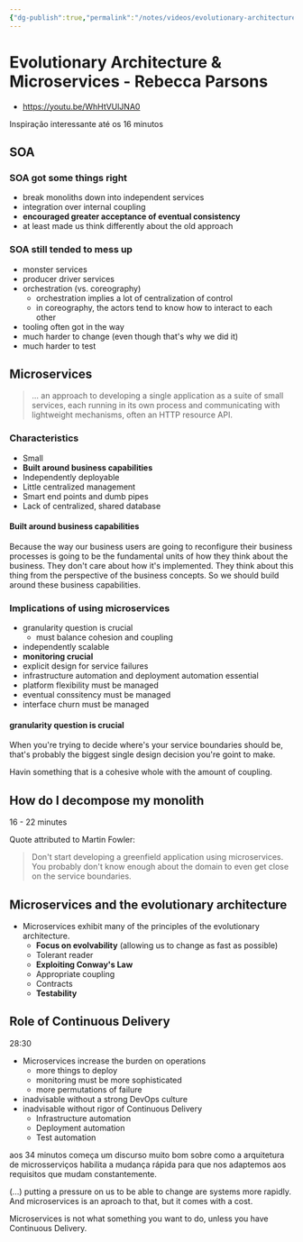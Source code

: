 ```yaml
---
{"dg-publish":true,"permalink":"/notes/videos/evolutionary-architecture-and-microservices-rebecca-parsons/"}
---
```


# Evolutionary Architecture & Microservices - Rebecca Parsons

- <https://youtu.be/WhHtVUlJNA0>

Inspiração interessante até os 16 minutos

## SOA

### SOA got some things right

- break monoliths down into independent services
- integration over internal coupling
- **encouraged greater acceptance of eventual consistency**
- at least made us think differently about the old approach


### SOA still tended to mess up

- monster services
- producer driver services
- orchestration (vs. coreography)
    - orchestration implies a lot of centralization of control
    - in coreography, the actors tend to know how to interact to each other
- tooling often got in the way
- much harder to change (even though that's why we did it)
- much harder to test


## Microservices

> ... an approach to developing a single application as a suite of small services, each running in its own process and communicating with lightweight mechanisms, often an HTTP resource API.


### Characteristics

- Small
- **Built around business capabilities**
- Independently deployable
- Little centralized management
- Smart end points and dumb pipes
- Lack of centralized, shared database


#### **Built around business capabilities**

Because the way our business users are going to reconfigure their business processes is going to be the fundamental units of how they think about the business. They don't care about how it's implemented. They think about this thing from the perspective of the business concepts. So we should build around these business capabilities.



### Implications of using microservices

- granularity question is crucial
    - must balance cohesion and coupling
- independently scalable
- **monitoring crucial**
- explicit design for service failures
- infrastructure automation and deployment automation essential
- platform flexibility must be managed
- eventual conssitency must be managed
- interface churn must be managed


#### granularity question is crucial

When you're trying to decide where's your service boundaries should be, that's probably the biggest single design decision you're goint to make.

Havin something that is a cohesive whole with the amount of coupling.


## How do I decompose my monolith

16 - 22 minutes

Quote attributed to Martin Fowler:

> Don't start developing a greenfield application using microservices. You probably don't know enough about the domain to even get close on the service boundaries.


## Microservices and the evolutionary architecture

- Microservices exhibit many of the principles of the evolutionary architecture.
    - **Focus on evolvability** (allowing us to change as fast as possible)
    - Tolerant reader
    - **Exploiting Conway's Law**
    - Appropriate coupling
    - Contracts
    - **Testability**


## Role of Continuous Delivery

28:30

- Microservices increase the burden on operations
    - more things to deploy
    - monitoring must be more sophisticated
    - more permutations of failure
- inadvisable without a strong DevOps culture
- inadvisable without rigor of Continuous Delivery
    - Infrastructure automation
    - Deployment automation
    - Test automation


aos 34 minutos começa um discurso muito bom sobre como a arquitetura de microsserviços habilita a mudança rápida para que nos adaptemos aos requisitos que mudam constantemente.

(...) putting a pressure on us to be able to change are systems more rapidly. And microservices is an aproach to that, but it comes with a cost.

Microservices is not what something you want to do, unless you have Continuous Delivery.

